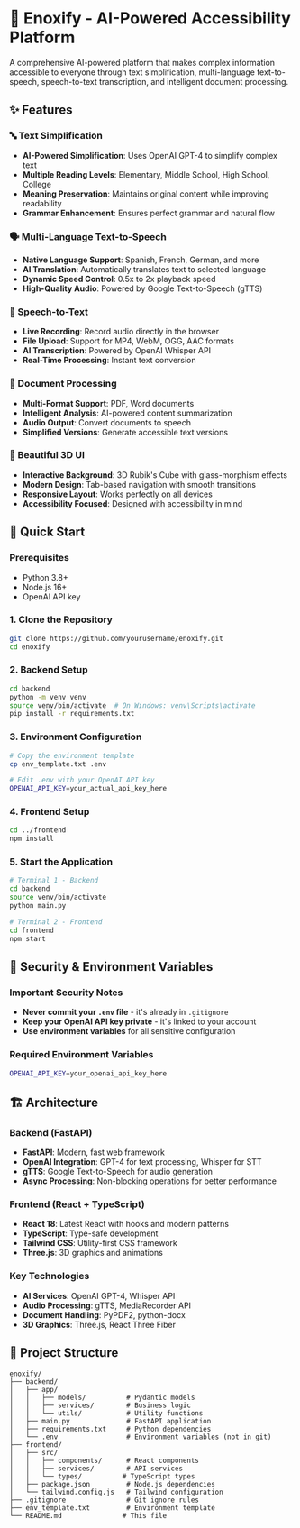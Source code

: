# 🎯 Enoxify - AI-Powered Accessibility Platform

A comprehensive AI-powered platform that makes complex information accessible to everyone through text simplification, multi-language text-to-speech, speech-to-text transcription, and intelligent document processing.

## ✨ Features

### 🔤 Text Simplification
- **AI-Powered Simplification**: Uses OpenAI GPT-4 to simplify complex text
- **Multiple Reading Levels**: Elementary, Middle School, High School, College
- **Meaning Preservation**: Maintains original content while improving readability
- **Grammar Enhancement**: Ensures perfect grammar and natural flow

### 🗣️ Multi-Language Text-to-Speech
- **Native Language Support**: Spanish, French, German, and more
- **AI Translation**: Automatically translates text to selected language
- **Dynamic Speed Control**: 0.5x to 2x playback speed
- **High-Quality Audio**: Powered by Google Text-to-Speech (gTTS)

### 🎤 Speech-to-Text
- **Live Recording**: Record audio directly in the browser
- **File Upload**: Support for MP4, WebM, OGG, AAC formats
- **AI Transcription**: Powered by OpenAI Whisper API
- **Real-Time Processing**: Instant text conversion

### 📄 Document Processing
- **Multi-Format Support**: PDF, Word documents
- **Intelligent Analysis**: AI-powered content summarization
- **Audio Output**: Convert documents to speech
- **Simplified Versions**: Generate accessible text versions

### 🎨 Beautiful 3D UI
- **Interactive Background**: 3D Rubik's Cube with glass-morphism effects
- **Modern Design**: Tab-based navigation with smooth transitions
- **Responsive Layout**: Works perfectly on all devices
- **Accessibility Focused**: Designed with accessibility in mind

## 🚀 Quick Start

### Prerequisites
- Python 3.8+
- Node.js 16+
- OpenAI API key

### 1. Clone the Repository
```bash
git clone https://github.com/yourusername/enoxify.git
cd enoxify
```

### 2. Backend Setup
```bash
cd backend
python -m venv venv
source venv/bin/activate  # On Windows: venv\Scripts\activate
pip install -r requirements.txt
```

### 3. Environment Configuration
```bash
# Copy the environment template
cp env_template.txt .env

# Edit .env with your OpenAI API key
OPENAI_API_KEY=your_actual_api_key_here
```

### 4. Frontend Setup
```bash
cd ../frontend
npm install
```

### 5. Start the Application
```bash
# Terminal 1 - Backend
cd backend
source venv/bin/activate
python main.py

# Terminal 2 - Frontend
cd frontend
npm start
```

## 🔐 Security & Environment Variables

### Important Security Notes
- **Never commit your `.env` file** - it's already in `.gitignore`
- **Keep your OpenAI API key private** - it's linked to your account
- **Use environment variables** for all sensitive configuration

### Required Environment Variables
```bash
OPENAI_API_KEY=your_openai_api_key_here
```

## 🏗️ Architecture

### Backend (FastAPI)
- **FastAPI**: Modern, fast web framework
- **OpenAI Integration**: GPT-4 for text processing, Whisper for STT
- **gTTS**: Google Text-to-Speech for audio generation
- **Async Processing**: Non-blocking operations for better performance

### Frontend (React + TypeScript)
- **React 18**: Latest React with hooks and modern patterns
- **TypeScript**: Type-safe development
- **Tailwind CSS**: Utility-first CSS framework
- **Three.js**: 3D graphics and animations

### Key Technologies
- **AI Services**: OpenAI GPT-4, Whisper API
- **Audio Processing**: gTTS, MediaRecorder API
- **Document Handling**: PyPDF2, python-docx
- **3D Graphics**: Three.js, React Three Fiber

## 📁 Project Structure

```
enoxify/
├── backend/
│   ├── app/
│   │   ├── models/          # Pydantic models
│   │   ├── services/        # Business logic
│   │   └── utils/           # Utility functions
│   ├── main.py              # FastAPI application
│   ├── requirements.txt     # Python dependencies
│   └── .env                 # Environment variables (not in git)
├── frontend/
│   ├── src/
│   │   ├── components/      # React components
│   │   ├── services/        # API services
│   │   └── types/          # TypeScript types
│   ├── package.json         # Node.js dependencies
│   └── tailwind.config.js   # Tailwind configuration
├── .gitignore               # Git ignore rules
├── env_template.txt         # Environment template
└── README.md               # This file
```
